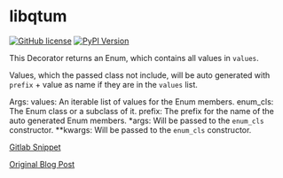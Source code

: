 # libqtum
[![GitHub license][license-image]][license-url]
[![PyPI Version][pypi-image]][pypi-url]

<!-- Badges -->
[license-image]: https://img.shields.io/github/license/ivanovart/fill_enum?style=flat-square
[license-url]: https://github.com/ivanovart/fill_enum/blob/master/LICENSE
[pypi-image]: https://img.shields.io/pypi/v/fill_enum?style=flat-square
[pypi-url]: https://pypi.org/project/fill_enum/

This Decorator returns an Enum, which contains all values in `values`.

Values, which the passed class not include, will be auto generated with
`prefix` + value as name if they are in the `values` list.

Args:
    values: An iterable list of values for the Enum members.
    enum_cls: The Enum class or a subclass of it.
    prefix: The prefix for the name of the auto generated Enum members.
    *args: Will be passed to the `enum_cls` constructor.
    **kwargs: Will be passed to the `enum_cls` constructor.

[Gitlab Snippet](https://gitlab.com/snippets/5976)

[Original Blog Post](https://bubblesorted.raab.link/content/automatically-fill-missing-values-python-enum#simple-table-of-contents-1)
